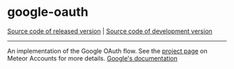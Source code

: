 # google-oauth
[Source code of released version](https://github.com/meteor/meteor/tree/master/packages/google-oauth) | [Source code of development version](https://github.com/meteor/meteor/tree/devel/packages/google-oauth)
***

An implementation of the Google OAuth flow. See the [project page](https://www.meteor.com/accounts) on Meteor Accounts for more details.
[Google's documentation](https://developers.google.com/identity/protocols/oauth2)
